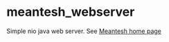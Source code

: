 meantesh_webserver
==================

Simple nio java web server.
See <a href="http://162.243.232.63:5555">Meantesh home page</a>
